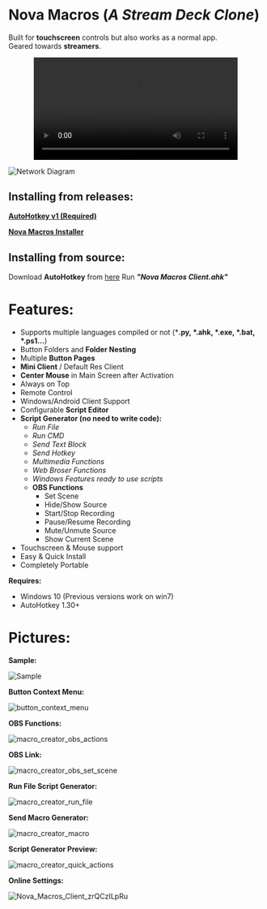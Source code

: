 # **Nova Macros (*A Stream Deck Clone*)**
Built for **touchscreen** controls but also works as a normal app.  
Geared towards **streamers**. 


<p align="center" width="100%">
<video src="https://github.com/user-attachments/assets/df9e0e56-9599-4b89-8996-6c2bf91b1275" width="80%" controls></video>
</p>

![Network Diagram](https://elmodo7.github.io/static/img/personal_projects/nova_macros/nova_macros_networking.svg)

## **Installing from releases:**

**[AutoHotkey v1 (Required)](https://www.autohotkey.com/)**

**[Nova Macros Installer](https://github.com/elModo7/Nova-Macros-Offline/releases/download/2.7b-Offline/Nova.Macros.Offline.Installer.zip)**

## **Installing from source:**

Download **AutoHotkey** from [here](https://www.autohotkey.com/)
Run ***"Nova Macros Client.ahk"***

  
# **Features:**
-   Supports multiple languages compiled or not (***.py, *.ahk, *.exe, *.bat, *.ps1...**)
-   Button Folders and  **Folder Nesting**
-   Multiple  **Button Pages**
-   **Mini Client**  / Default Res Client
-   **Center Mouse**  in Main Screen after Activation
-   Always on Top
- Remote Control
- Windows/Android Client Support
-   Configurable  **Script Editor**
-   **Script Generator (no need to write code):**
    -   _Run File_
    -   _Run CMD_
    -   _Send Text Block_
    -   _Send Hotkey_
    -   _Multimedia Functions_
    -   _Web Broser Functions_
    -   _Windows Features ready to use scripts_
    - **OBS Functions**
	    - Set Scene
	    - Hide/Show Source
	    - Start/Stop Recording
	    - Pause/Resume Recording
	    - Mute/Unmute Source
	    - Show Current Scene
-   Touchscreen & Mouse support
-   Easy & Quick Install
-   Completely Portable

**Requires:**

-   Windows 10 (Previous versions work on win7)
-   AutoHotkey 1.30+

# Pictures:
**Sample:**

![Sample](https://i.postimg.cc/brVvCHLC/sample.jpg)

**Button Context Menu:**

![button_context_menu](https://github.com/user-attachments/assets/a4d9cdf0-730b-4ebf-b2d7-2055d0ee7ca5)

**OBS Functions:**

![macro_creator_obs_actions](https://github.com/user-attachments/assets/92674e3c-17f0-47b6-a8fc-aeaefa088c7e)

**OBS Link:**

![macro_creator_obs_set_scene](https://github.com/user-attachments/assets/184f3283-75d1-4df4-811f-3d04ca4447ef)

**Run File Script Generator:**

![macro_creator_run_file](https://github.com/user-attachments/assets/20e7b36c-4d14-4921-b868-e6a321c53a48)

**Send Macro Generator:**

![macro_creator_macro](https://github.com/user-attachments/assets/032682f9-2b0a-4331-be7b-9f42223095dd)

**Script Generator Preview:**

![macro_creator_quick_actions](https://github.com/user-attachments/assets/35d5ad62-af06-468d-82b7-d7ca888f98c5)

**Online Settings:**

![Nova_Macros_Client_zrQCzILpRu](https://github.com/user-attachments/assets/89feb4a2-5a87-46b1-937d-c778fdc12c61)

